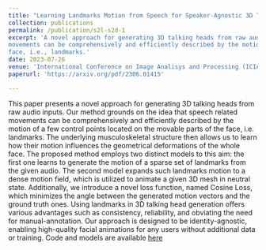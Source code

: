 ```yaml
---
title: "Learning Landmarks Motion from Speech for Speaker-Agnostic 3D Talking Heads Generation"
collection: publications
permalink: /publication/s2l-s2d-1
excerpt: 'A novel approach for generating 3D talking heads from raw audio inputs. This method grounds on the idea that speech related
movements can be comprehensively and efficiently described by the motion of a few control points located on the movable parts of the
face, i.e., landmarks.'
date: 2023-07-26
venue: 'International Conference on Image Analisys and Processing (ICIAP)(Oral)'
paperurl: 'https://arxiv.org/pdf/2306.01415'

---
```


This paper presents a novel approach for generating 3D talking heads from raw audio inputs. Our method grounds on the idea that speech related movements can be comprehensively and efficiently described by the motion of a few control points located on the movable parts of the face, i.e. landmarks. 
The underlying musculoskeletal structure then allows us to learn how their motion influences the geometrical deformations of the whole face. 
The proposed method employs two distinct models to this aim: the first one learns to generate the motion of a sparse set of landmarks from the given audio. 
The second model expands such landmarks motion to a dense motion field, which is utilized to animate a given 3D mesh in neutral state. Additionally, we introduce a novel loss function, named Cosine Loss, which minimizes the angle between the generated motion vectors and the ground truth ones. 
Using landmarks in 3D talking head generation offers various advantages such as consistency, reliability, and obviating the need for manual-annotation. Our approach is designed to be identity-agnostic, enabling high-quality facial animations for any users without additional data or training. Code and models are available [here](https://github.com/FedeNoce/s2l-s2d)
